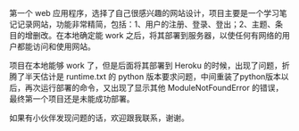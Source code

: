 第一个 web 应用程序，选择了自己很感兴趣的网站设计，项目主要是一个学习笔记记录网站，功能非常精简，包括：1、用户的注册、登录、登出；2、主题、条目的增删改。在本地确定能 work 之后，将其部署到服务器，以使任何有网络的用户都能访问和使用网站。

项目在本地能够 work 了，但是后面将其部署到 Heroku 的时候，出现了问题，折腾了半天估计是 runtime.txt 的 python 版本要求问题，中间重装了python版本以后，再次运行部署的命令，又出现了显示其他 ModuleNotFoundError 的错误，最终第一个项目还是未能成功部署。

如果有小伙伴发现问题的话，欢迎跟我联系，谢谢。
